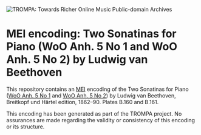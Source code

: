 ![TROMPA: Towards Richer Online Music Public-domain Archives](https://trompamusic.eu/sites/default/files/top-bar-logo_0_0.png)
                                                                                
# MEI encoding: Two Sonatinas for Piano (WoO Anh. 5 No 1 and WoO Anh. 5 No 2) by Ludwig van Beethoven             
                                                                                
This repository contains an [MEI](https://music-encoding.org) encoding of the Two Sonatinas for Piano ([WoO Anh. 5 No 1](https://imslp.org/wiki/Special:ReverseLookup/51816) and [WoO Anh. 5 No 2](https://imslp.org/wiki/Special:ReverseLookup/51817)) by Ludwig van Beethoven, Breitkopf und Härtel edition, 1862–90. Plates B.160 and B.161. 
                                                                                
This encoding has been generated as part of the TROMPA project. No assurances are made regarding the validity or consistency of this encoding or its structure.
